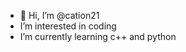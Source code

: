 - 👋 Hi, I’m @cation21
-  I’m interested in coding 
-  I’m currently learning c++ and python

<!---
cation21/cation21 is a ✨ special ✨ repository because its `README.md` (this file) appears on your GitHub profile.
You can click the Preview link to take a look at your changes.
--->
